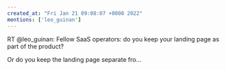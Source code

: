 ```yaml
---
created_at: "Fri Jan 21 09:08:07 +0000 2022"
mentions: ['leo_guinan']
---
```


RT @leo_guinan: Fellow SaaS operators: do you keep your landing page as part of the product? 

Or do you keep the landing page separate fro…